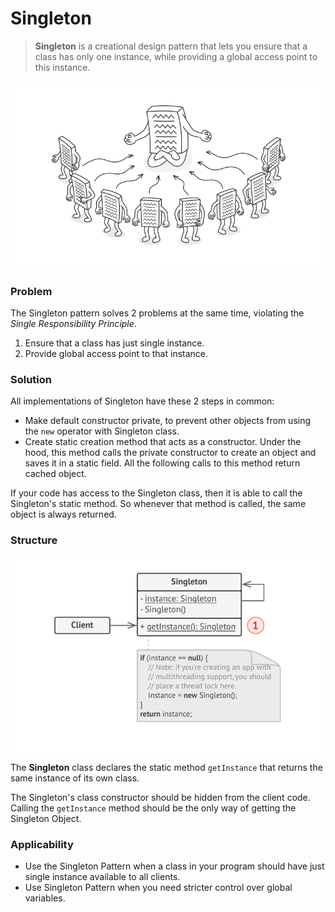 # Singleton

> **Singleton** is a creational design pattern that lets you ensure that a class has only one instance, while providing a global access point to this instance.

![singleton](singleton.png)

### Problem
The Singleton pattern solves 2 problems at the same time, violating the _Single Responsibility Principle_.
1. Ensure that a class has just single instance.
2. Provide global access point to that instance.

### Solution
All implementations of Singleton have these 2 steps in common:
* Make default constructor private, to prevent other objects from using the `new` operator with Singleton class.
* Create static creation method that acts as a constructor. Under the hood, this method calls the private constructor to create an object  and saves it in a static field. All the following calls to this method return cached object.

If your code has access to the Singleton class, then it is able to call the Singleton's static method. So whenever that method is called, the same object is always returned.

### Structure
![structure](structure.png)

The **Singleton** class declares the static method `getInstance` that returns the same instance of its own class.

The Singleton's class constructor should be hidden from the client code. Calling the `getInstance` method should be the only way of getting the Singleton Object.

### Applicability
* Use the Singleton Pattern when a class in your program should have just single instance available to all clients.
* Use Singleton Pattern when you need stricter control over global variables.

